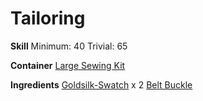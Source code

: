 <!-- TITLE: Goldsilk Belt -->
<!-- SUBTITLE: Made of fine goldsilk -->

# Tailoring
**Skill**
Minimum: 40
Trivial: 65

**Container**
[Large Sewing Kit](large-sewing-kit)

**Ingredients**
[Goldsilk-Swatch](goldsilk-swatch) x 2
[Belt Buckle](belt-buckle)